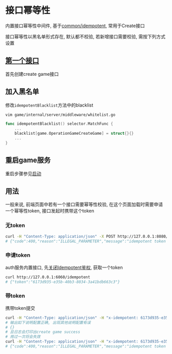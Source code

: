# 接口幂等性

内置接口幂等性中间件, 基于[common/idempotent](https://github.com/go-cinch/common/blob/master/idempotent/idempotent.go),
常用于Create接口

接口幂等性以黑名单形式存在, 默认都不校验, 若新增接口需要校验, 需按下列方式设置

## [第一个接口](/started/1.first-api)

首先创建create game接口

## 加入黑名单

修改`idempotentBlacklist`方法中的blacklist

```bash
vim game/internal/server/middleware/whitelist.go
```

```go
func idempotentBlacklist() selector.MatchFunc {
	...
    blacklist[game.OperationGameCreateGame] = struct{}{}
	...
}
```

## 重启game服务

重启步骤参见[启动](/started/0.init?id=%e5%90%af%e5%8a%a8)

## 用法

一般来说, 前端页面中若有一个接口需要幂等性校验, 在这个页面加载时需要申请一个幂等性token, 接口发起时携带这个token

### 无token

```bash
curl -H "Content-Type: application/json" -X POST http://127.0.0.1:8080/game
# {"code":400,"reason":"ILLEGAL_PARAMETER","message":"idempotent token is missing","metadata":{}}
```

### 申请token

auth服务内置接口, 先[关闭Idempotent鉴权](/started/0.init?id=%e5%85%b3%e9%97%adidempotent%e9%89%b4%e6%9d%83), 获取一个token

```bash
curl http://127.0.0.1:6060/idempotent
# {"token":"6173d935-e35b-40b3-8034-3a41bdb663c3"}
```

### 带token

携带token提交

```bash
curl -H "Content-Type: application/json" -H "x-idempotent: 6173d935-e35b-40b3-8034-3a41bdb663c3" -X POST http://127.0.0.1:8080/game
# 输出如下说明配置正确, 出现其他说明配置有误
# {}
# 且日志会打印出create game success
# 用过一次将会失效
curl -H "Content-Type: application/json" -H "x-idempotent: 6173d935-e35b-40b3-8034-3a41bdb663c3" -X POST http://127.0.0.1:8080/game
# {"code":400,"reason":"ILLEGAL_PARAMETER","message":"idempotent token is invalid","metadata":{}}
```
